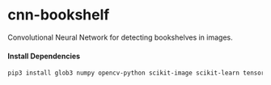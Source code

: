 # cnn-bookshelf
Convolutional Neural Network for detecting bookshelves in images.
#### Install Dependencies
```bash
pip3 install glob3 numpy opencv-python scikit-image scikit-learn tensorflow
```
